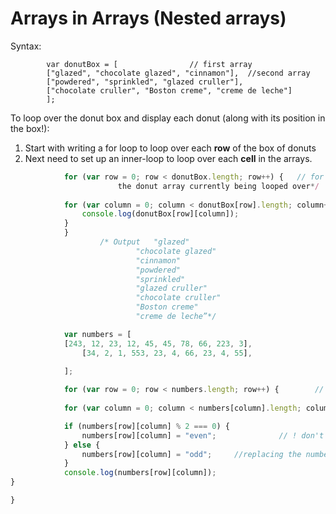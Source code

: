 # Arrays in Arrays (Nested arrays)
Syntax:

			var donutBox = [                // first array
  			["glazed", "chocolate glazed", "cinnamon"],  //second array
  			["powdered", "sprinkled", "glazed cruller"],
  			["chocolate cruller", "Boston creme", "creme de leche"]
			];

To loop over the donut box and display each donut (along with its position in the box!):
1. Start with writing a for loop to loop over each **row** of the box of donuts
2. Next need to set up an inner-loop to loop over each **cell** in the arrays.
```js			
            for (var row = 0; row < donutBox.length; row++) {   // for loop for each row		            /* here, donutBox[row].length refers to the length of 
                        the donut array currently being looped over*/
  
			for (var column = 0; column < donutBox[row].length; column++) {  //for loop for each cell
    			console.log(donutBox[row][column]);
  			}
			}
					/* Output   "glazed"
							"chocolate glazed"
							"cinnamon"
							"powdered"
							"sprinkled"
							"glazed cruller"
							"chocolate cruller"
							"Boston creme"
							"creme de leche”*/
```
```js
			var numbers = [
  			[243, 12, 23, 12, 45, 45, 78, 66, 223, 3],
    			[34, 2, 1, 553, 23, 4, 66, 23, 4, 55],
    
			];

			for (var row = 0; row < numbers.length; row++) {   		// for loop for each row
  
			for (var column = 0; column < numbers[column].length; column++) {    //for loop for each column

			if (numbers[row][column] % 2 === 0) {
    			numbers[row][column] = "even";    			// ! don't console.log (it will just print to console and not change the array), instead you need to 					replace the numbers with a string by assigning the value
			} else {
    			numbers[row][column] = "odd";     //replacing the numbers with a string
			}
			console.log(numbers[row][column]);
}

}
```